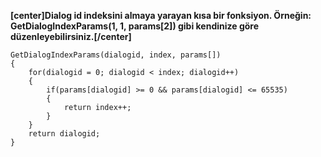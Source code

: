 **[center]Dialog id indeksini almaya yarayan kısa bir fonksiyon. Örneğin: GetDialogIndexParams(1, 1, params[2]) gibi kendinize göre düzenleyebilirsiniz.[/center]**

```
GetDialogIndexParams(dialogid, index, params[])
{
	for(dialogid = 0; dialogid < index; dialogid++)
	{
		if(params[dialogid] >= 0 && params[dialogid] <= 65535)
		{
			return index++;
		}
	}
	return dialogid;
}
```
